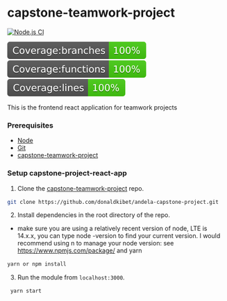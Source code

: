 # capstone-teamwork-project

[![Node.js CI](https://github.com/donaldkibet/andela-capstone-projectactions/workflows/node.js.yml/badge.svg?branch=working)](https://github.com/donaldkibet/andela-capstone-project/actions/workflows/node.js.yml)

![Badges](badges/badge-branches.svg) ![Badges](badges/badge-functions.svg) ![Badges](badges/badge-lines.svg)

This is the frontend react application for teamwork projects

### Prerequisites

* [Node](https://nodejs.org/en/download/)
* [Git](https://git-scm.com/downloads)
* [capstone-teamwork-project](https://github.com/donaldkibet/andela-capstone-project.git)

### Setup capstone-project-react-app

1. Clone the [capstone-teamwork-project](https://github.com/donaldkibet/andela-capstone-project.git) repo.

```sh
git clone https://github.com/donaldkibet/andela-capstone-project.git
```

2. Install dependencies in the root directory of the repo.
- make sure you are using a relatively recent version of node, LTE is 14.x.x, you can type node -version to find your current version. I would recommend using n to manage your node version: see https://www.npmjs.com/package/ and yarn 
```sh
yarn or npm install
```

3. Run the module from `localhost:3000`.

```sh
 yarn start
```